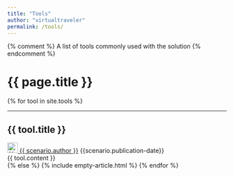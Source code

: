 ```yaml
---
title: "Tools"
author: "virtualtraveler"
permalink: /tools/
---
```


{% comment %}
    A list of tools commonly used with the solution
{% endcomment %}

# {{ page.title }}

{% for tool in site.tools %}
  <article>
      <hr>
      <h2 id="{{ tool.id }}">{{ tool.title }}</h2>
      <div class="article-meta">
          <a href="{{ page.github-url }}{{ scenario.author }}" class="post-author">
              <img src="{{ page.github-url }}{{ scenario.author }}.png" class="avatar" alt="{{ scenario.author }} avatar" width="24" height="24">
              {{ scenario.author }}</a>	
          <span class="date">{{scenario.publication-date}}</span>
      </div>
      <div class="article-content">
          {{ tool.content }}
      </div>
  </article>
{% else %}
{% include empty-article.html %}
{% endfor %}